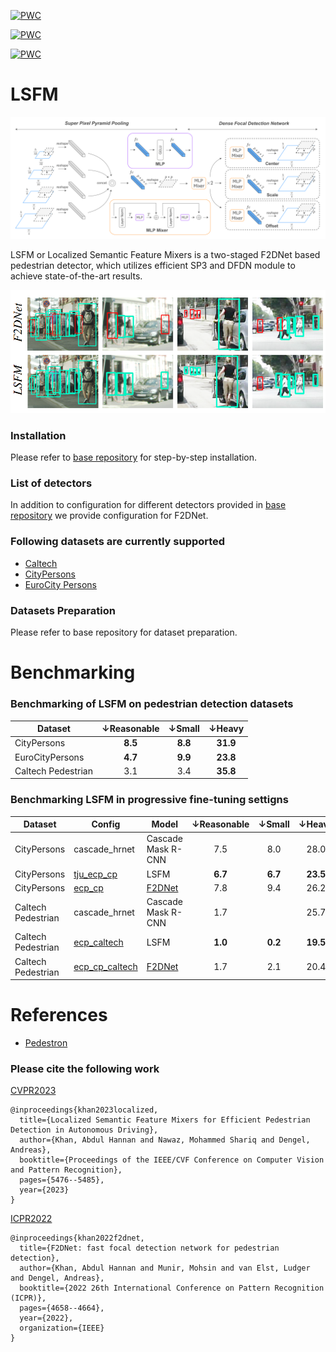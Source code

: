 [![PWC](https://img.shields.io/endpoint.svg?url=https://paperswithcode.com/badge/localized-semantic-feature-mixers-for/pedestrian-detection-on-citypersons)](https://paperswithcode.com/sota/pedestrian-detection-on-citypersons?p=localized-semantic-feature-mixers-for)

[![PWC](https://img.shields.io/endpoint.svg?url=https://paperswithcode.com/badge/localized-semantic-feature-mixers-for/pedestrian-detection-on-caltech-pedestrian)](https://paperswithcode.com/sota/pedestrian-detection-on-caltech-pedestrian?p=localized-semantic-feature-mixers-for)

[![PWC](https://img.shields.io/endpoint.svg?url=https://paperswithcode.com/badge/localized-semantic-feature-mixers-for/pedestrian-detection-on-tju-ped-traffic)](https://paperswithcode.com/sota/pedestrian-detection-on-tju-ped-traffic?p=localized-semantic-feature-mixers-for)

# LSFM

<img title="Frankfurt" src="gifs/lsfm.png" width="800" />

LSFM or Localized Semantic Feature Mixers is a two-staged F2DNet based pedestrian detector, which utilizes efficient SP3 and DFDN module to achieve state-of-the-art results.

<img title="Frankfurt" src="gifs/comp.png" width="800" />

### Installation
Please refer to [base repository](https://github.com/hasanirtiza/Pedestron) for step-by-step installation. 

### List of detectors

In addition to configuration for different detectors provided in [base repository](https://github.com/hasanirtiza/Pedestron) we provide configuration for F2DNet.


### Following datasets are currently supported 
* [Caltech](http://www.vision.caltech.edu/Image_Datasets/CaltechPedestrians/)
* [CityPersons](https://github.com/cvgroup-njust/CityPersons)
* [EuroCity Persons](https://eurocity-dataset.tudelft.nl/)

### Datasets Preparation
Please refer to base repository for dataset preparation.


# Benchmarking 
### Benchmarking of LSFM on pedestrian detection datasets
| Dataset            | &#8595;Reasonable | &#8595;Small | &#8595;Heavy | 
|--------------------|:-----------------:|:------------:|:------------:|
| CityPersons        |      **8.5**      |   **8.8**    |   **31.9**   | 
| EuroCityPersons    |      **4.7**      |   **9.9**    |   **23.8**   | 
| Caltech Pedestrian |        3.1        |     3.4      |   **35.8**   |

### Benchmarking LSFM in progressive fine-tuning settigns
| Dataset            | Config                                                                                                                                                   | Model                                                                                   | &#8595;Reasonable | &#8595;Small | &#8595;Heavy | 
|--------------------|----------------------------------------------------------------------------------------------------------------------------------------------------------|-----------------------------------------------------------------------------------------|:-----------------:|:------------:|:------------:|
| CityPersons        | cascade_hrnet                                                                                                                                            | Cascade Mask R-CNN                                                                      |        7.5        |     8.0      |     28.0     |
| CityPersons        | [tju_ecp_cp](https://github.com/AbdulHannanKhan/F2DNet/blob/lsfm/configs/lsfm/cp/7_hr_with_mixup_exp/h2x4_3focus_neck_1_head_32c_mixup_width_refine.py)                                                         | LSFM |      **6.7**      |   **6.7**    |   **23.5**   |
| CityPersons        | [ecp_cp](https://github.com/AbdulHannanKhan/F2DNet/blob/master/configs/f2dnet/cp/ecp_sup.py)                                                             | [F2DNet](https://drive.google.com/file/d/1IrwvdLtpOjUpmz2_IXWENbVNAQtEZKn-/view?usp=sharing) |        7.8        |     9.4      |     26.2     |
| Caltech Pedestrian | cascade_hrnet                                                                                                                                            | Cascade Mask R-CNN                                                                      |        1.7        |              |     25.7     |
| Caltech Pedestrian | [ecp_caltech](https://github.com/AbdulHannanKhan/F2DNet/blob/lsfm/configs/lsfm/caltech/h2x4_3focus_neck_1_head_32c_mixup_width_refine_2x16_ecp_cal.py) | LSFM |      **1.0**      |   **0.2**    |   **19.5**   |
| Caltech Pedestrian | [ecp_cp_caltech](https://github.com/AbdulHannanKhan/F2DNet/blob/master/configs/f2dnet/caltech/ecp_cp_sup.py)                                             | [F2DNet](https://drive.google.com/file/d/1DzcKR-tKy-Oa6uVoiYUt_q_7h5iwwCeh/view?usp=sharing) |        1.7        |     2.1      |     20.4     |


# References

* [Pedestron](https://openaccess.thecvf.com/content/CVPR2021/papers/Hasan_Generalizable_Pedestrian_Detection_The_Elephant_in_the_Room_CVPR_2021_paper.pdf)

### Please cite the following work
[CVPR2023](https://openaccess.thecvf.com/content/CVPR2023/papers/Khan_Localized_Semantic_Feature_Mixers_for_Efficient_Pedestrian_Detection_in_Autonomous_CVPR_2023_paper.pdf)
```
@inproceedings{khan2023localized,
  title={Localized Semantic Feature Mixers for Efficient Pedestrian Detection in Autonomous Driving},
  author={Khan, Abdul Hannan and Nawaz, Mohammed Shariq and Dengel, Andreas},
  booktitle={Proceedings of the IEEE/CVF Conference on Computer Vision and Pattern Recognition},
  pages={5476--5485},
  year={2023}
}
```
[ICPR2022](https://arxiv.org/pdf/2203.02331.pdf)
```
@inproceedings{khan2022f2dnet,
  title={F2DNet: fast focal detection network for pedestrian detection},
  author={Khan, Abdul Hannan and Munir, Mohsin and van Elst, Ludger and Dengel, Andreas},
  booktitle={2022 26th International Conference on Pattern Recognition (ICPR)},
  pages={4658--4664},
  year={2022},
  organization={IEEE}
}
```
